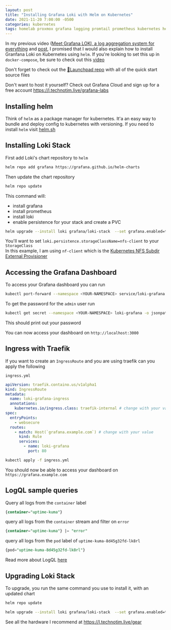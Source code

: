 ```yaml
---
layout: post
title: "Installing Grafana Loki with Helm on Kubernetes"
date: 2021-11-20 7:00:00 -0500
categories: kubernetes
tags: homelab proxmox grafana logging promtail prometheus kubernetes helm
---
```


In my previous video ([Meet Grafana LOKI, a log aggregation system for everything](https://www.youtube.com/watch?v=h_GGd7HfKQ8) and [post](https://docs.technotim.live/posts/grafana-loki/), I promised that I would also explain how to install Granfana Loki on Kubernetes using `helm`.  If you're looking to set this up in `docker-compose`, be sure to check out this [video](https://www.youtube.com/watch?v=h_GGd7HfKQ8)

Don't forget to check out the [🚀Launchpad repo](https://l.technotim.live/quick-start) with all of the quick start source files

Don't want to host it yourself?  Check out Grafana Cloud and sign up for a free account <https://l.technotim.live/grafana-labs>


## Installing helm

Think of `helm` as a package manager for kubernetes. It'a an easy way to bundle and deploy config to kubernetes with versioning.  If you need to install `helm` visit [helm.sh](https://helm.sh/docs/intro/install/)

## Installing Loki Stack

First add Loki's chart repository to `helm`

```bash
helm repo add grafana https://grafana.github.io/helm-charts
```

Then update the chart repository

```bash
helm repo update
```

This command will:

* install grafana
* install prometheus
* install loki
* enable persistence for your stack and create a PVC

```bash
helm upgrade --install loki grafana/loki-stack  --set grafana.enabled=true,prometheus.enabled=true,prometheus.alertmanager.persistentVolume.enabled=false,prometheus.server.persistentVolume.enabled=false,loki.persistence.enabled=true,loki.persistence.storageClassName=nfs-client,loki.persistence.size=5Gi
```

You'll want to set `loki.persistence.storageClassName=nfs-client` to your `StorageClass`  
In this example, I am using `nf-client` which is the [Kubernetes NFS Subdir External Provisioner](https://github.com/kubernetes-sigs/nfs-subdir-external-provisioner)

## Accessing the Grafana Dashboard

To access your Grafana dashboard you can run

```bash
kubectl port-forward --namespace <YOUR-NAMESPACE> service/loki-grafana 3000:80
```

To get the password for the `admin` user run

```bash
kubectl get secret --namespace <YOUR-NAMESPACE> loki-grafana -o jsonpath="{.data.admin-password}" | base64 --decode ; echo
```

This should print out your password

You can now access your dashboard on `http://localhost:3000`

## Ingress with Traefik

If you want to create an `IngressRoute` and you are using traefik can you apply the following

`ingress.yml`

```yml
apiVersion: traefik.containo.us/v1alpha1
kind: IngressRoute
metadata:
  name: loki-grafana-ingress
  annotations: 
    kubernetes.io/ingress.class: traefik-internal # change with your value
spec:
  entryPoints:
    - websecure
  routes:
    - match: Host(`grafana.example.com`) # change with your value
      kind: Rule
      services:
        - name: loki-grafana
          port: 80
```

```bash
kubectl apply -f ingress.yml
```

You should now be able to access your dashboard on `https://grafana.example.com`

## LogQL sample queries

Query all logs from the `container` label

```sql
{container="uptime-kuma"} 
```

query all logs from the `container` stream and filter on `error`

```sql
{container="uptime-kuma"} |= "error"

```

query all logs from the `pod` label of `uptime-kuma-8d45g32fd-lk8rl`

```sql
{pod="uptime-kuma-8d45g32fd-lk8rl"}

```

Read more about LogQL [here](https://grafana.com/docs/loki/latest/logql/)

## Upgrading Loki Stack

To upgrade, you run the same command you use to install it, with an updated chart

```bash
helm repo update
```

```bash
helm upgrade --install loki grafana/loki-stack  --set grafana.enabled=true,prometheus.enabled=true,prometheus.alertmanager.persistentVolume.enabled=false,prometheus.server.persistentVolume.enabled=false,loki.persistence.enabled=true,loki.persistence.storageClassName=nfs-client,loki.persistence.size=5Gi
```


See all the hardware I recommend at <https://l.technotim.live/gear>
